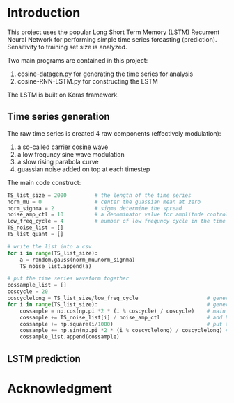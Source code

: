 # Introduction

This project uses the popular Long Short Term Memory (LSTM) Recurrent Neural Network for performing simple time series forcasting (prediction).  Sensitivity to training set size is analyzed.

Two main programs are contained in this project:
1. cosine-datagen.py for generating the time series for analysis
2. cosine-RNN-LSTM.py for constructing the LSTM 

The LSTM is built on Keras framework.

## Time series generation

The raw time series is created 4 raw components (effectively modulation):
1. a so-called carrier cosine wave 
2. a low frequncy sine wave modulation
3. a slow rising parabola curve 
4. guassian noise added on top at each timestep

The main code construct:

```python
TS_list_size = 2000			# the length of the time series
norm_mu = 0 				# center the guassian mean at zero
norm_signma = 2				# sigma determine the spread
noise_amp_ctl = 10			# a denominator value for amplitude control	
low_freq_cycle = 4			# number of low frequncy cycle in the time series
TS_noise_list = []
TS_list_quant = []

# write the list into a csv
for i in range(TS_list_size):
	a = random.gauss(norm_mu,norm_signma)
	TS_noise_list.append(a)

# put the time series waveform together
cossample_list = []
coscycle = 20
coscyclelong = TS_list_size/low_freq_cycle						# generate low freq cycle to module
for i in range(TS_list_size):									# generate a cosine wave
	cossample = np.cos(np.pi *2 * (i % coscycle) / coscycle) 	# main carrier frequency
	cossample += TS_noise_list[i] / noise_amp_ctl		     	# add high freq noise to the cosine
	cossample += np.square(i/1000)								# put the time series on a square function
	cossample += np.sin(np.pi *2 * (i % coscyclelong) / coscyclelong) # add low freq cosine for modulation
	cossample_list.append(cossample)
```
## LSTM prediction

# Acknowledgment
